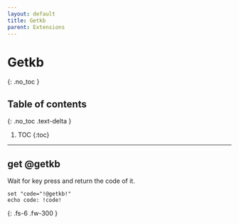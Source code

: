 ```yaml
---
layout: default
title: Getkb
parent: Extensions
---
```


# Getkb
{: .no_toc }

## Table of contents
{: .no_toc .text-delta }

1. TOC
{:toc}

---

## get @getkb
Wait for key press and return the code of it.

```
set "code="!@getkb!"
echo code: !code!
```

{: .fs-6 .fw-300 }
